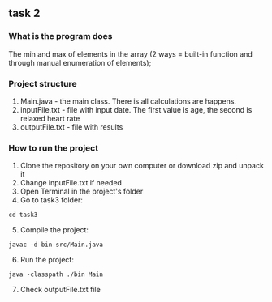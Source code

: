 ## task 2 
### What is the program does
The min and max of elements in the array (2 ways = built-in function and through manual enumeration of elements);
### Project structure
1. Main.java - the main class. There is all calculations are happens.
2. inputFile.txt - file with input date. The first value is age, the second is relaxed heart rate
3. outputFile.txt - file with results
### How to run the project
1. Clone the repository on your own computer or download zip and unpack it
2. Change inputFile.txt if needed
3. Open Terminal in the project's folder
4. Go to task3 folder:
```
cd task3
```
5. Сompile the project:
```
javac -d bin src/Main.java
```
6. Run the project:
```
java -classpath ./bin Main
```
7. Check outputFile.txt file
